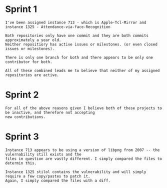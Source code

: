 # Sprint 1

    I've been assigned instance 713 - which is Apple-Tcl-Mirror and instance 1325 - Attendance-via-face-Recognition  

    Both repositories only have one commit and they are both commits approximately a year old.  
    Neither repositiory has active issues or milestones. (or even closed issues or milestones).  

    There is only one branch for both and there appears to be only one contributor for both.  

    All of these combined leads me to believe that neither of my assigned repositories are active.
    
 # Sprint 2
 
    For all of the above reasons given I believe both of these projects to be inactive, and therefore not accepting  
    new contributions.
    
 # Sprint 3
 
    Instance 713 appears to be using a version of libpng from 2007 -- the vulernability still exists and the 
    files in question are vastly different. I simply compared the files to determin this. 
    
    Instance 1325 stilol contains the vulnerability and will simply require a few copy/pastes to patch it. 
    Again, I simply compared the files with a diff.
